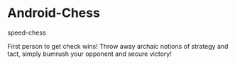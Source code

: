 Android-Chess
=============

speed-chess

First person to get check wins! Throw away archaic notions of strategy and tact, simply bumrush your opponent and secure victory!

